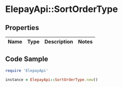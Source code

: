 # ElepayApi::SortOrderType

## Properties

Name | Type | Description | Notes
------------ | ------------- | ------------- | -------------

## Code Sample

```ruby
require 'ElepayApi'

instance = ElepayApi::SortOrderType.new()
```


